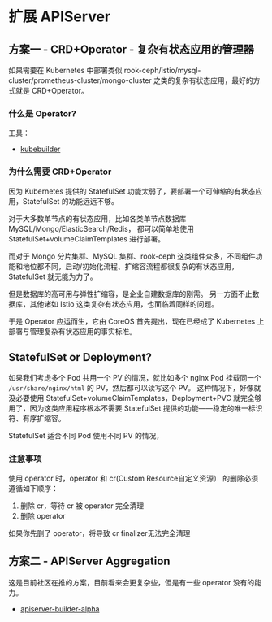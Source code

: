 # 扩展 APIServer

## 方案一 - CRD+Operator - 复杂有状态应用的管理器

如果需要在 Kubernetes 中部署类似 rook-ceph/istio/mysql-cluster/prometheus-cluster/mongo-cluster 之类的复杂有状态应用，最好的方式就是 CRD+Operator。

### 什么是 Operator?

工具：
- [kubebuilder](https://github.com/kubernetes-sigs/kubebuilder)

### 为什么需要 CRD+Operator

因为 Kubernetes 提供的 StatefulSet 功能太弱了，要部署一个可伸缩的有状态应用，StatefulSet 的功能远远不够。

对于大多数单节点的有状态应用，比如各类单节点数据库 MySQL/Mongo/ElasticSearch/Redis，
都可以简单地使用 StatefulSet+volumeClaimTemplates 进行部署。


而对于 Mongo 分片集群、MySQL 集群、rook-ceph 这类组件众多，不同组件功能和地位都不同，启动/初始化流程、扩缩容流程都很复杂的有状态应用，StatefulSet 就无能为力了。


但是数据库的高可用与弹性扩缩容，是企业自建数据库的刚需。
另一方面不止数据库，其他诸如 Istio 这类复杂有状态应用，也面临着同样的问题。

于是 Operator 应运而生，它由 CoreOS 首先提出，现在已经成了 Kubernetes 上部署与管理复杂有状态应用的事实标准。

## StatefulSet or Deployment?

如果我们考虑多个 Pod 共用一个 PV 的情况，就比如多个 nginx Pod 挂载同一个 `/usr/share/nginx/html` 的 PV，然后都可以读写这个 PV。
这种情况下，好像就没必要使用 StatefulSet+volumeClaimTemplates，Deployment+PVC 就完全够用了，因为这类应用程序根本不需要 StatefulSet 提供的功能——稳定的唯一标识符、有序扩缩容。

StatefulSet 适合不同 Pod 使用不同 PV 的情况，

### 注意事项

使用 operator 时，operator 和 cr(Custom Resource自定义资源） 的删除必须遵循如下顺序：

1. 删除 cr，等待 cr 被 operator 完全清理
2. 删除 operator

如果你先删了 operator，将导致 cr finalizer无法完全清理


## 方案二 - APIServer Aggregation

这是目前社区在推的方案，目前看来会更复杂些，但是有一些 operator 没有的能力。

- [apiserver-builder-alpha](https://github.com/kubernetes-sigs/apiserver-builder-alpha)
